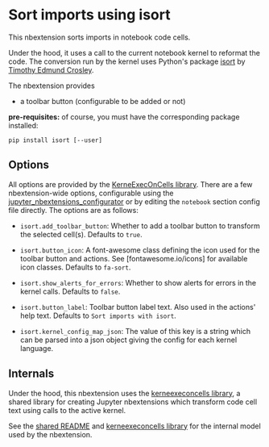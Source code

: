 # Sort imports using isort

This nbextension sorts imports in notebook code cells.

Under the hood, it uses a call to the current notebook kernel to reformat the code. The conversion run by the kernel uses Python's package [isort](https://github.com/timothycrosley/isort) by [Timothy Edmund Crosley](https://github.com/timothycrosley).

The nbextension provides

- a toolbar button (configurable to be added or not)

**pre-requisites:** of course, you must have the corresponding package installed:

```
pip install isort [--user]
```

## Options

All options are provided by the [KerneExecOnCells library](kernel_exec_on_cell.js). There are a few nbextension-wide options, configurable using the [jupyter_nbextensions_configurator](https://github.com/Jupyter-contrib/jupyter_nbextensions_configurator) or by editing the `notebook` section config file directly. The options are as follows:

- `isort.add_toolbar_button`: Whether to add a toolbar button to transform the selected cell(s). Defaults to `true`.

- `isort.button_icon`: A font-awesome class defining the icon used for the toolbar button and actions. See [fontawesome.io/icons] for available icon classes. Defaults to `fa-sort`.

- `isort.show_alerts_for_errors`: Whether to show alerts for errors in the kernel calls. Defaults to `false`.

- `isort.button_label`: Toolbar button label text. Also used in the actions' help text. Defaults to `Sort imports with isort`.

- `isort.kernel_config_map_json`: The value of this key is a string which can be parsed into a json object giving the config for each kernel language.

## Internals

Under the hood, this nbextension uses the [kerneexeconcells library](kernel_exec_on_cell.js), a shared library for creating Jupyter nbextensions which transform code cell text using calls to the active kernel.

See the [shared README](REAME.md) and [kerneexeconcells library](kernel_exec_on_cell.js) for the internal model used by the nbextension.
